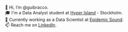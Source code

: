 👋 Hi, I’m @guibracco.  
🎓 I'm a Data Analyst student at [Hyper Island](https://github.com/hyperisland) - Stockholm.  
💼 Currently working as a Data Scientist at [Epidemic Sound](https://github.com/epidemicsound).  
📫 Reach me on [LinkedIn](https://linkedin.com/in/guibracco).
